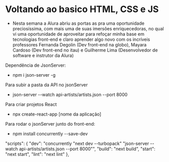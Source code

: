 

# Voltando ao basico HTML, CSS e JS

- Nesta semana a Alura abriu as portas as pra uma oportunidade preciosíssima, com mais uma de suas imersões
  enriquecedoras, no qual vi uma oportunidade de aproveitar para refoçar minha base em tecnologias front-end
  e claro aprender algo novo com os incríveis professores Fernanda Degolin (Dev front-end na globo), Mayara Cardoso (Dev front-end no itau) e Guilherme Lima (Desenvolvedor de software e instrutor da Alura)


Dependência de JsonServer: 
  - npm i json-server -g

Para subir a pasta da API no jsonServer
  - json-server --watch api-artists/artists.json --port 8000


Para criar projetos React
  - npx create-react-app \[nome da aplicação\]


Para rodar o jsonServer junto do front-end:
   - npm install concurrently --save-dev


  "scripts": {
    "dev": "concurrently \"next dev --turbopack\" \"json-server --watch api-artists/artists.json --port 8000\"",
    "build": "next build",
    "start": "next start",
    "lint": "next lint"
  },
